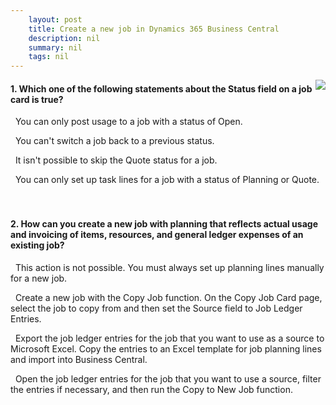 ```yaml
---
    layout: post
    title: Create a new job in Dynamics 365 Business Central  
    description: nil
    summary: nil
    tags: nil
---
```



 <a target="_blank" href="https://docs.microsoft.com/en-us/learn/modules/create-new-job/3-check/"><i class="fas fa-external-link-alt"></i> </a>
 <img align="right" src="https://docs.microsoft.com/en-us/learn/achievements/create-new-job.svg">
####  1. Which one of the following statements about the Status field on a job card is true?


<i class='fas fa-check-square' style='color: Dodgerblue;'></i> &nbsp;&nbsp;You can only post usage to a job with a status of Open.

<i class='far fa-square'></i> &nbsp;&nbsp;You can't switch a job back to a previous status.

<i class='far fa-square'></i> &nbsp;&nbsp;It isn't possible to skip the Quote status for a job.

<i class='far fa-square'></i> &nbsp;&nbsp;You can only set up task lines for a job with a status of Planning or Quote.
<br />
<br />
<br />

####  2. How can you create a new job with planning that reflects actual usage and invoicing of items, resources, and general ledger expenses of an existing job?


<i class='far fa-square'></i> &nbsp;&nbsp;This action is not possible. You must always set up planning lines manually for a new job.

<i class='fas fa-check-square' style='color: Dodgerblue;'></i> &nbsp;&nbsp;Create a new job with the Copy Job function. On the Copy Job Card page, select the job to copy from and then set the Source field to Job Ledger Entries.

<i class='far fa-square'></i> &nbsp;&nbsp;Export the job ledger entries for the job that you want to use as a source to Microsoft Excel. Copy the entries to an Excel template for job planning lines and import into Business Central.

<i class='far fa-square'></i> &nbsp;&nbsp;Open the job ledger entries for the job that you want to use a source, filter the entries if necessary, and then run the Copy to New Job function.
<br />
<br />
<br />
